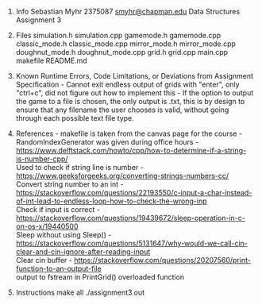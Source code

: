 1.  Info
        Sebastian Myhr
        2375087
        smyhr@chapman.edu
        Data Structures
        Assignment 3

2.  Files
        simulation.h
        simulation.cpp
        gamemode.h
        gamemode.cpp
        classic_mode.h
        classic_mode.cpp
        mirror_mode.h
        mirror_mode.cpp
        doughnut_mode.h
        doughnut_mode.cpp
        grid.h
        grid.cpp
        main.cpp
        makefile
        README.md

3.  Known Runtime Errors, Code Limitations, or Deviations from Assignment Specification
        - Cannot exit endless output of grids with "enter", only "ctrl+c", did not figure out how to implement this
        - If the option to output the game to a file is chosen, the only output is .txt, this is by design to ensure that any filename the user chooses is valid, without going through each possible text file type.

4.  References
        - makefile is taken from the canvas page for the course
        - RandomIndexGenerator was given during office hours
        - https://www.delftstack.com/howto/cpp/how-to-determine-if-a-string-is-number-cpp/        
                Used to check if string line is number
        - https://www.geeksforgeeks.org/converting-strings-numbers-cc/                            
                Convert string number to an int
        - https://stackoverflow.com/questions/22193550/c-input-a-char-instead-of-int-lead-to-endless-loop-how-to-check-the-wrong-inp              
                Check if input is correct
        - https://stackoverflow.com/questions/19439672/sleep-operation-in-c-on-os-x/19440500      
                Sleep without using Sleep()
        - https://stackoverflow.com/questions/5131647/why-would-we-call-cin-clear-and-cin-ignore-after-reading-input      
                Clear cin buffer
        - https://stackoverflow.com/questions/20207560/print-function-to-an-output-file           
                output to fstream in PrintGrid() overloaded function
     
5.  Instructions
        make all
        ./assignment3.out
